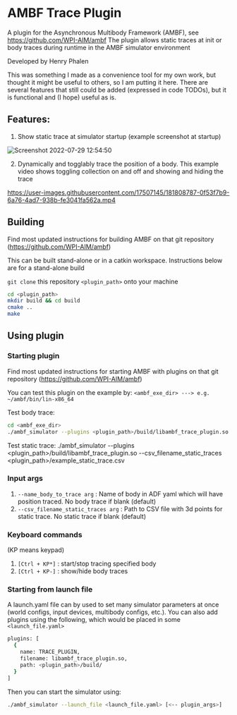 # AMBF Trace Plugin

A plugin for the Asynchronous Multibody Framework (AMBF), see https://github.com/WPI-AIM/ambf
The plugin allows static traces at init or body traces during runtime in the AMBF simulator environment

Developed by Henry Phalen

This was something I made as a convenience tool for my own work, but thought it might be useful to others, so I am putting it here.
There are several features that still could be added (expressed in code TODOs), but it is functional and (I hope) useful as is.

## Features:

1. Show static trace at simulator startup (example screenshot at startup)

![Screenshot 2022-07-29 12:54:50](https://user-images.githubusercontent.com/17507145/181807786-1c9732aa-82b2-4b81-a653-d35ea707df34.png)

2. Dynamically and togglably trace the position of a body. This example video shows toggling collection on and off and showing and hiding the trace

https://user-images.githubusercontent.com/17507145/181808787-0f53f7b9-6a76-4ad7-938b-fe3041fa562a.mp4


## Building
Find most updated instructions for building AMBF on that git repository (https://github.com/WPI-AIM/ambf)

This can be built stand-alone or in a catkin workspace. Instructions below are for a stand-alone build

```git clone``` this repository ```<plugin_path>``` onto your machine

```bash
cd <plugin_path>
mkdir build && cd build
cmake ..
make
```
## Using plugin

### Starting plugin
Find most updated instructions for starting AMBF with plugins on that git repository (https://github.com/WPI-AIM/ambf)

You can test this plugin on the example by:
```<ambf_exe_dir> ---> e.g. ~/ambf/bin/lin-x86_64```

Test body trace:
```bash
cd <ambf_exe_dir>
./ambf_simulator --plugins <plugin_path>/build/libambf_trace_plugin.so --name_body_to_trace Chassis
```

Test static trace:
./ambf_simulator --plugins <plugin_path>/build/libambf_trace_plugin.so --csv_filename_static_traces <plugin_path>/example_static_trace.csv

### Input args
1. ```--name_body_to_trace arg``` : Name of body in ADF yaml which will have position traced. No body trace if blank (default)
2. ```--csv_filename_static_traces arg``` : Path to CSV file with 3d points for static trace. No static trace if blank (default)

### Keyboard commands
(KP means keypad)
1. ```[Ctrl + KP*]``` : start/stop tracing specified body
2. ```[Ctrl + KP-]``` : show/hide body traces

### Starting from launch file
A launch.yaml file can by used to set many simulator parameters at once (world configs, input devices, multibody configs, etc.). You can also add plugins using the following, which would be placed in some ```<launch_file.yaml>```
```bash 
plugins: [
  {
    name: TRACE_PLUGIN,
    filename: libambf_trace_plugin.so,
    path: <plugin_path>/build/
  }
]
```
Then you can start the simulator using:
```bash
./ambf_simulator --launch_file <launch_file.yaml> [<-- plugin_args>]
```

